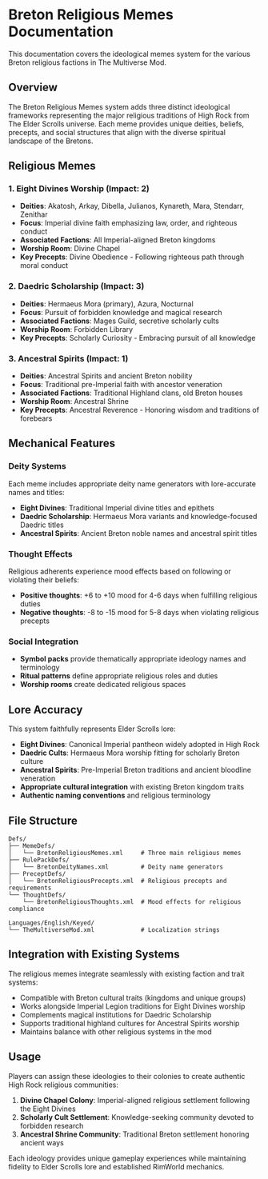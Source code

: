 # Breton Religious Memes Documentation

This documentation covers the ideological memes system for the various Breton religious factions in The Multiverse Mod.

## Overview

The Breton Religious Memes system adds three distinct ideological frameworks representing the major religious traditions of High Rock from The Elder Scrolls universe. Each meme provides unique deities, beliefs, precepts, and social structures that align with the diverse spiritual landscape of the Bretons.

## Religious Memes

### 1. Eight Divines Worship (Impact: 2)
- **Deities**: Akatosh, Arkay, Dibella, Julianos, Kynareth, Mara, Stendarr, Zenithar
- **Focus**: Imperial divine faith emphasizing law, order, and righteous conduct
- **Associated Factions**: All Imperial-aligned Breton kingdoms
- **Worship Room**: Divine Chapel
- **Key Precepts**: Divine Obedience - Following righteous path through moral conduct

### 2. Daedric Scholarship (Impact: 3)
- **Deities**: Hermaeus Mora (primary), Azura, Nocturnal
- **Focus**: Pursuit of forbidden knowledge and magical research
- **Associated Factions**: Mages Guild, secretive scholarly cults
- **Worship Room**: Forbidden Library
- **Key Precepts**: Scholarly Curiosity - Embracing pursuit of all knowledge

### 3. Ancestral Spirits (Impact: 1)
- **Deities**: Ancestral Spirits and ancient Breton nobility
- **Focus**: Traditional pre-Imperial faith with ancestor veneration
- **Associated Factions**: Traditional Highland clans, old Breton houses
- **Worship Room**: Ancestral Shrine
- **Key Precepts**: Ancestral Reverence - Honoring wisdom and traditions of forebears

## Mechanical Features

### Deity Systems
Each meme includes appropriate deity name generators with lore-accurate names and titles:
- **Eight Divines**: Traditional Imperial divine titles and epithets
- **Daedric Scholarship**: Hermaeus Mora variants and knowledge-focused Daedric titles
- **Ancestral Spirits**: Ancient Breton noble names and ancestral spirit titles

### Thought Effects
Religious adherents experience mood effects based on following or violating their beliefs:
- **Positive thoughts**: +6 to +10 mood for 4-6 days when fulfilling religious duties
- **Negative thoughts**: -8 to -15 mood for 5-8 days when violating religious precepts

### Social Integration
- **Symbol packs** provide thematically appropriate ideology names and terminology
- **Ritual patterns** define appropriate religious roles and duties
- **Worship rooms** create dedicated religious spaces

## Lore Accuracy

This system faithfully represents Elder Scrolls lore:
- **Eight Divines**: Canonical Imperial pantheon widely adopted in High Rock
- **Daedric Cults**: Hermaeus Mora worship fitting for scholarly Breton culture
- **Ancestral Spirits**: Pre-Imperial Breton traditions and ancient bloodline veneration
- **Appropriate cultural integration** with existing Breton kingdom traits
- **Authentic naming conventions** and religious terminology

## File Structure

```
Defs/
├── MemeDefs/
│   └── BretonReligiousMemes.xml     # Three main religious memes
├── RulePackDefs/
│   └── BretonDeityNames.xml         # Deity name generators
├── PreceptDefs/
│   └── BretonReligiousPrecepts.xml  # Religious precepts and requirements
└── ThoughtDefs/
    └── BretonReligiousThoughts.xml  # Mood effects for religious compliance

Languages/English/Keyed/
└── TheMultiverseMod.xml             # Localization strings
```

## Integration with Existing Systems

The religious memes integrate seamlessly with existing faction and trait systems:
- Compatible with Breton cultural traits (kingdoms and unique groups)
- Works alongside Imperial Legion traditions for Eight Divines worship
- Complements magical institutions for Daedric Scholarship
- Supports traditional highland cultures for Ancestral Spirits worship
- Maintains balance with other religious systems in the mod

## Usage

Players can assign these ideologies to their colonies to create authentic High Rock religious communities:
1. **Divine Chapel Colony**: Imperial-aligned religious settlement following the Eight Divines
2. **Scholarly Cult Settlement**: Knowledge-seeking community devoted to forbidden research
3. **Ancestral Shrine Community**: Traditional Breton settlement honoring ancient ways

Each ideology provides unique gameplay experiences while maintaining fidelity to Elder Scrolls lore and established RimWorld mechanics.
